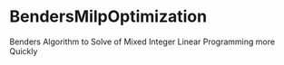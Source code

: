 # BendersMilpOptimization
Benders Algorithm to Solve of Mixed Integer Linear Programming more Quickly

